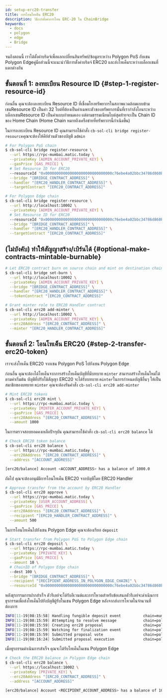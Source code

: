```yaml
---
id: setup-erc20-transfer
title: การโอนโทเค็น ERC20
description: วิธีการตั้งค่าการโอน ERC-20 ใน ChainBridge
keywords:
  - docs
  - polygon
  - edge
  - Bridge
---
```


จนถึงตอนนี้ เราได้ตั้งค่าบริดจ์เพื่อแลกเปลี่ยนสินทรัพย์/ข้อมูลระหว่าง Polygon PoS กับเชน Polygon Edgeคู่มือส่วนนี้จะแนะนำวิธีการตั้งค่าบริดจ์ ERC20 และส่งโทเค็นระหว่างบล็อกเชนที่แตกต่างกัน

## ขั้นตอนที่ 1: ลงทะเบียน Resource ID {#step-1-register-resource-id}

ก่อนอื่น คุณจะต้องลงทะเบียน Resource ID ที่เชื่อมโยงทรัพยากรในสภาพแวดล้อมแบบข้ามเชนResource ID เป็นค่า 32 ไบต์ที่ต้องเป็นค่าเฉพาะตัวของทรัพยากรนั้นที่เรากำลังโอนระหว่างบล็อกเชนResource ID เป็นค่าแบบกำหนดเอง แต่ตามธรรมเนียมไบต์สุดท้ายจะเป็น Chain ID ของ Home Chain (Home Chain หมายถึงเครือข่ายที่ทรัพยากรนี้กำเนิดขึ้น)

ในการลงทะเบียน Resource ID คุณสามารถใช้คำสั่ง `cb-sol-cli bridge register-resource`คุณจะต้องให้คีย์ส่วนตัวของบัญชี `admin`

```bash
# For Polygon PoS chain
$ cb-sol-cli bridge register-resource \
  --url https://rpc-mumbai.matic.today \
  --privateKey [ADMIN_ACCOUNT_PRIVATE_KEY] \
  --gasPrice [GAS_PRICE] \
  # Set Resource ID for ERC20
  --resourceId "0x000000000000000000000000000000c76ebe4a02bbc34786d860b355f5a5ce00" \
  --bridge "[BRIDGE_CONTRACT_ADDRESS]" \
  --handler "[ERC20_HANDLER_CONTRACT_ADDRESS]" \
  --targetContract "[ERC20_CONTRACT_ADDRESS]"

# For Polygon Edge chain
$ cb-sol-cli bridge register-resource \
  --url http://localhost:10002 \
  --privateKey [ADMIN_ACCOUNT_PRIVATE_KEY] \
  # Set Resource ID for ERC20
  --resourceId "0x000000000000000000000000000000c76ebe4a02bbc34786d860b355f5a5ce00" \
  --bridge "[BRIDGE_CONTRACT_ADDRESS]" \
  --handler "[ERC20_HANDLER_CONTRACT_ADDRESS]" \
  --targetContract "[ERC20_CONTRACT_ADDRESS]"
```

## (ไม่บังคับ) ทำให้สัญญาสร้าง/เบิร์นได้ {#optional-make-contracts-mintable-burnable}


```bash
# Let ERC20 contract burn on source chain and mint on destination chain
$ cb-sol-cli bridge set-burn \
  --url http://localhost:10002 \
  --privateKey [ADMIN_ACCOUNT_PRIVATE_KEY] \
  --bridge "[BRIDGE_CONTRACT_ADDRESS]" \
  --handler "[ERC20_HANDLER_CONTRACT_ADDRESS]" \
  --tokenContract "[ERC20_CONTRACT_ADDRESS]"

# Grant minter role to ERC20 Handler contract
$ cb-sol-cli erc20 add-minter \
  --url http://localhost:10002 \
  --privateKey [ADMIN_ACCOUNT_PRIVATE_KEY] \
  --erc20Address "[ERC20_CONTRACT_ADDRESS]" \
  --minter "[ERC20_HANDLER_CONTRACT_ADDRESS]"
```

## ขั้นตอนที่ 2: โอนโทเค็น ERC20 {#step-2-transfer-erc20-token}

เราจะส่งโทเค็น ERC20 จากเชน Polygon PoS ไปยังเชน Polygon Edge

ก่อนอื่น คุณจะต้องได้โทเค็นจากการสร้างโทเค็นบัญชีที่มีบทบาท `minter` สามารถสร้างโทเค็นใหม่ได้ตามค่าเริ่มต้น บัญชีที่ปรับใช้สัญญา ERC20 จะได้รับบทบาท `minter`ในการกำหนดบัญชีอื่นๆ ให้เป็นสมาชิกของบทบาท `minter` คุณจะต้องรันคำสั่ง `cb-sol-cli erc20 add-minter`

```bash
# Mint ERC20 tokens
$ cb-sol-cli erc20 mint \
  --url https://rpc-mumbai.matic.today \
  --privateKey [MINTER_ACCOUNT_PRIVATE_KEY] \
  --gasPrice [GAS_PRICE] \
  --erc20Address "[ERC20_CONTRACT_ADDRESS]" \
  --amount 1000
```

ในการตรวจสอบยอดคงเหลือปัจจุบัน คุณสามารถใช้คำสั่ง `cb-sol-cli erc20 balance` ได้

```bash
# Check ERC20 token balance
$ cb-sol-cli erc20 balance \
  --url https://rpc-mumbai.matic.today \
  --erc20Address "[ERC20_CONTRACT_ADDRESS]" \
  --address "[ACCOUNT_ADDRESS]"

[erc20/balance] Account <ACCOUNT_ADDRESS> has a balance of 1000.0
```

ถัดไป คุณจะต้องอนุมัติการโอนโทเค็น ERC20 จากบัญชีโดย ERC20 Handler

```bash
# Approve transfer from the account by ERC20 Handler
$ cb-sol-cli erc20 approve \
  --url https://rpc-mumbai.matic.today \
  --privateKey [USER_ACCOUNT_ADDRESS] \
  --gasPrice [GAS_PRICE] \
  --erc20Address "[ERC20_CONTRACT_ADDRESS]" \
  --recipient "[ERC20_HANDLER_CONTRACT_ADDRESS]" \
  --amount 500
```

ในการโอนโทเค็นไปยังเชน Polygon Edge คุณจะต้องเรียก `deposit`

```bash
# Start transfer from Polygon PoS to Polygon Edge chain
$ cb-sol-cli erc20 deposit \
  --url https://rpc-mumbai.matic.today \
  --privateKey [PRIVATE_KEY] \
  --gasPrice [GAS_PRICE] \
  --amount 10 \
  # ChainID of Polygon Edge chain
  --dest 100 \
  --bridge "[BRIDGE_CONTRACT_ADDRESS]" \
  --recipient "[RECIPIENT_ADDRESS_IN_POLYGON_EDGE_CHAIN]" \
  --resourceId "0x000000000000000000000000000000c76ebe4a02bbc34786d860b355f5a5ce00"
```

หลังธุรกรรมการฝากสำเร็จ ตัวรีเลย์จะได้รับอีเวนต์และการโหวตสำหรับข้อเสนอตัวรีเลย์จะดำเนินการธุรกรรมเพื่อส่งโทเค็นไปยังบัญชีผู้รับในเชน Polygon Edge หลังจากส่งการโหวตในจำนวนที่ต้องการ

```bash
INFO[11-19|08:15:58] Handling fungible deposit event          chain=mumbai dest=100 nonce=1
INFO[11-19|08:15:59] Attempting to resolve message            chain=polygon-edge type=FungibleTransfer src=99 dst=100 nonce=1 rId=000000000000000000000000000000c76ebe4a02bbc34786d860b355f5a5ce00
INFO[11-19|08:15:59] Creating erc20 proposal                  chain=polygon-edge src=99 nonce=1
INFO[11-19|08:15:59] Watching for finalization event          chain=polygon-edge src=99 nonce=1
INFO[11-19|08:15:59] Submitted proposal vote                  chain=polygon-edge tx=0x67a97849951cdf0480e24a95f59adc65ae75da23d00b4ab22e917a2ad2fa940d src=99 depositNonce=1 gasPrice=1
INFO[11-19|08:16:24] Submitted proposal execution             chain=polygon-edge tx=0x63615a775a55fcb00676a40e3c9025eeefec94d0c32ee14548891b71f8d1aad1 src=99 dst=100 nonce=1 gasPrice=5
```

เมื่อธุรกรรมดำเนินการสำเร็จ คุณจะได้รับโทเค็นในเชน Polygon Edge

```bash
# Check the ERC20 balance in Polygon Edge chain
$ cb-sol-cli erc20 balance \
  --url https://localhost:10002 \
  --privateKey [PRIVATE_KEY] \
  --erc20Address "[ERC20_CONTRACT_ADDRESS]" \
  --address "[ACCOUNT_ADDRESS]"

[erc20/balance] Account <RECIPIENT_ACCOUNT_ADDRESS> has a balance of 10.0
```
